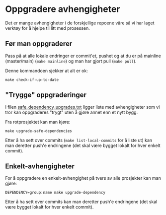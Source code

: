 
# Oppgradere avhengigheter

Det er mange avhengigheter i de forskjellige repoene våre så vi har laget verktøy for å 
hjelpe til litt med prosessen.


## Før man oppgraderer

Pass på at alle lokale endringer er commit'et, pushet og at du er på mainline (master/main) (`make mainline`) og man har gjort pull (`make pull`).

Denne kommandoen sjekker at alt er ok:

```shell
make check-if-up-to-date
```

## "Trygge" oppgraderinger

I filen [safe_dependency_upgrades.txt](../../script/safe_dependency_upgrades.txt) ligger liste
med avhengigheter som vi tror kan oppgraderes "trygt" uten å gjøre annet enn et nytt bygg.

Fra rotprosjektet kan man kjøre:

```shell
make upgrade-safe-dependencies
```
Etter å ha sett over commits (`make list-local-commits` for å liste ut) kan man deretter push'e endringene (det skal være bygget lokalt for hver enkelt commit).

## Enkelt-avhengigheter

For å oppgradere en enkelt-avhengighet på tvers av alle prosjekter kan man gjøre:

```shell
DEPENDENCY=group:name make upgrade-dependency
```

Etter å ha sett over commits kan man deretter push'e endringene (det skal være bygget lokalt for hver enkelt commit).
